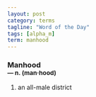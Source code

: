 ```yaml
---
layout: post
category: terms
tagline: "Word of the Day"
tags: [alpha_m]
term: manhood
---
```


<h3>Manhood<br/> <small>&mdash; n. (man<span>&middot;</span>hood)</small></h3>
<p><ol><li>an all-male district</li>
</ol></p>
